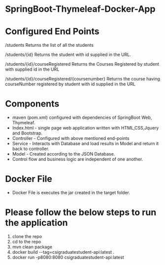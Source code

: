 # SpringBoot-Thymeleaf-Docker-App


# Configured End Points 

/students 
Returns the list of all the students

/students/{id}
Returns the student with id supplied in the URL. 

/students/{id}/courseRegistered
Returns the Courses Registered by student with supplied id in the URL

/students/{id}/courseRegistered/{coursenumber}
Returns the course having courseNumber registered by student with id supplied in the URL

# Components

- maven (pom.xml) configured with dependencies of SpringBoot Web, Thymeleaf.
- Index.html - single page web application written with HTML,CSS,Jquery and Bootstrap. 
- Controller - Configured with above mentioned end-points
- Service - Interacts with Database and load results in Model and return it back to controller.
- Model - Created according to the JSON Database.  
- Control flow and business logic are independent of one another.

# Docker File
 - Docker File is executes the jar created in the target folder. 

# Please follow the below steps to run the application 

1) clone the repo
2) cd to the repo
3) mvn clean package
4) docker build --tag=csigraduatestudent-api:latest .
5) docker run -p8080:8080 csigraduatestudent-api:latest

